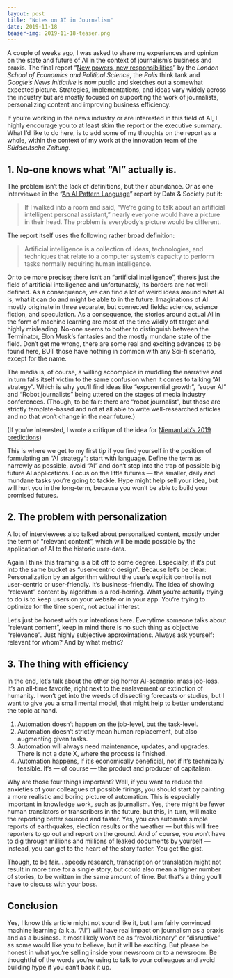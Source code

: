 ```yaml
---
layout: post
title: "Notes on AI in Journalism"
date: 2019-11-18
teaser-img: 2019-11-18-teaser.png
---
```


A couple of weeks ago, I was asked to share my experiences and opinion on the state and future of AI in the context of journalism‘s business and praxis. The final report “[New powers, new responsibilities][1]” by the *London School of Economics and Political Science*, the *Polis* think tank and *Google‘s News Initiative* is now public and sketches out a somewhat expected picture. Strategies, implementations, and ideas vary widely across the industry but are mostly focused on supporting the work of journalists, personalizing content and improving business efficiency.

If you‘re working in the news industry or are interested in this field of AI, I highly encourage you to at least skim the report or the executive summary. What I‘d like to do here, is to add some of my thoughts on the report as a whole, within the context of my work at the innovation team of the *Süddeutsche Zeitung*.

## 1. No-one knows what “AI” actually is.
The problem isn‘t the lack of definitions, but their abundance. Or as one interviewee in the “[An AI Pattern Language][2]” report by Data & Society put it:

> If I walked into a room and said, “We‘re going to talk about an artificial intelligent personal assistant,” nearly everyone would have a picture in their head. The problem is everybody‘s picture would be different.

The report itself uses the following rather broad definition:

> Artificial intelligence is a collection of ideas, technologies, and techniques that relate to a computer system‘s capacity to perform tasks normally requiring human intelligence.

Or to be more precise; there isn‘t an “artificial intelligence”, there‘s just the field of artificial intelligence and unfortunately, its borders are not well defined. As a consequence, we can find a lot of weird ideas around what AI is, what it can do and might be able to in the future. Imaginations of AI mostly originate in three separate, but connected fields: science, science fiction, and speculation. As a consequence, the stories around actual AI in the form of machine learning are most of the time wildly off target and highly misleading. No-one seems to bother to distinguish between the Terminator, Elon Musk‘s fantasies and the mostly mundane state of the field. Don‘t get me wrong, there are some real and exciting advances to be found here, BUT those have nothing in common with any Sci-fi scenario, except for the name.

The media is, of course, a willing accomplice in muddling the narrative and in turn falls itself victim to the same confusion when it comes to talking ”AI strategy”. Which is why you‘ll find ideas like “exponential growth”, “super AI” and “Robot journalists” being uttered on the stages of media industry conferences. (Though, to be fair: there are “robot journalist”, but those are strictly template-based and not at all able to write well-researched articles and no that won‘t change in the near future.)

(If you‘re interested, I wrote a critique of the idea for [NiemanLab‘s 2019 predictions][3])

This is where we get to my first tip if you find yourself in the position of formulating an “AI strategy“: start with language. Define the term as narrowly as possible, avoid “AI” and don‘t step into the trap of possible big future AI applications. Focus on the little futures — the smaller, daily and mundane tasks you‘re going to tackle. Hype might help sell your idea, but will hurt you in the long-term, because you won‘t be able to build your promised futures.

## 2. The problem with personalization
A lot of interviewees also talked about personalized content, mostly under the term of “relevant content”, which will be made possible by the application of AI to the historic user-data.

Again I think this framing is a bit off to some degree. Especially, if it‘s put into the same bucket as “user-centric design”. Because let‘s be clear: Personalization by an algorithm without the user‘s explicit control is not user-centric or user-friendly. It‘s business-friendly. The idea of showing “relevant” content by algorithm is a red-herring. What you‘re actually trying to do is to keep users on your website or in your app. You‘re trying to optimize for the time spent, not actual interest.

Let‘s just be honest with our intentions here. Everytime someone talks about “relevant content”, keep in mind there is no such thing as objective “relevance”. Just highly subjective approximations. Always ask yourself: relevant for whom? And by what metric?

## 3. The thing with efficiency
In the end, let‘s talk about the other big horror AI-scenario: mass job-loss. It‘s an all-time favorite, right next to the enslavement or extinction of humanity. I won‘t get into the weeds of dissecting forecasts or studies, but I want to give you a small mental model, that might help to better understand the topic at hand.

1. Automation doesn‘t happen on the job-level, but the task-level.
2.  Automation doesn‘t strictly mean human replacement, but also augmenting given tasks. 
3. Automation will always need maintenance, updates, and upgrades. There is not a date X, where the process is finished.
4. Automation happens, if it‘s economically beneficial, not if it‘s technically feasible. It‘s — of course — the product and producer of capitalism.

Why are those four things important? Well, if you want to reduce the anxieties of your colleagues of possible firings, you should start by painting a more realistic and boring picture of automation. This is especially important in knowledge work, such as journalism. Yes, there might be fewer human translators or transcribers in the future, but this, in turn, will make the reporting better sourced and faster. Yes, you can automate simple reports of earthquakes, election results or the weather — but this will free reporters to go out and report on the ground. And of course, you won‘t have to dig through millions and millions of leaked documents by yourself — instead, you can get to the heart of the story faster. You get the gist.

Though, to be fair… speedy research, transcription or translation might not result in more time for a single story, but could also mean a higher number of stories, to be written in the same amount of time. But that‘s a thing you‘ll have to discuss with your boss.

## Conclusion
Yes, I know this article might not sound like it, but I am fairly convinced machine learning (a.k.a. “AI“) will have real impact on journalism as a praxis and as a business. It most likely won‘t be as “revolutionary” or “disruptive” as some would like you to believe, but it will be exciting. But please be honest in what you‘re selling inside your newsroom or to a newsroom. Be thoughtful of the words you‘re using to talk to your colleagues and avoid building hype if you can‘t back it up.

[1]:	https://blogs.lse.ac.uk/polis/2019/11/18/new-powers-new-responsibilities/
[2]:	https://www.datasociety.net/pubs/ia/AI_Pattern_Language.pdf
[3]:	https://www.niemanlab.org/2018/12/we-all-grow-hooves/